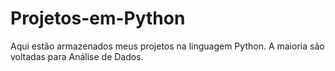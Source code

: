 # Projetos-em-Python

Aqui estão armazenados meus projetos na linguagem Python. A maioria são voltadas para Análise de Dados.
